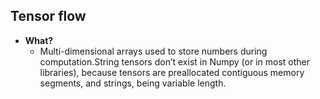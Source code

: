 ## Tensor flow
- **What?**
  - Multi-dimensional arrays used to store numbers during computation.String tensors don’t exist in Numpy (or in most other libraries), because tensors are preallocated contiguous memory segments, and strings, being variable length. 
